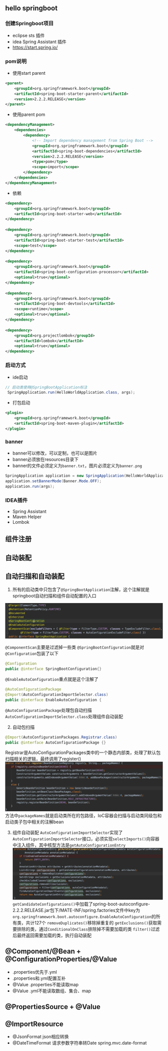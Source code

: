 ## hello springboot

### 创建Springboot项目
* eclipse sts 插件
* idea Spring Assistant 插件
* https://start.spring.io/

### pom说明
* 使用start parent
```xml
<parent>
    <groupId>org.springframework.boot</groupId>
    <artifactId>spring-boot-starter-parent</artifactId>
    <version>2.2.2.RELEASE</version>
</parent>
```
* 使用parent pom
```xml
<dependencyManagement>
    <dependencies>
        <dependency>
            <!-- Import dependency management from Spring Boot -->
            <groupId>org.springframework.boot</groupId>
            <artifactId>spring-boot-dependencies</artifactId>
            <version>2.2.2.RELEASE</version>
            <type>pom</type>
            <scope>import</scope>
        </dependency>
    </dependencies>
</dependencyManagement>
```
* 依赖
```xml
<dependency>
    <groupId>org.springframework.boot</groupId>
    <artifactId>spring-boot-starter-web</artifactId>
</dependency>

<dependency>
    <groupId>org.springframework.boot</groupId>
    <artifactId>spring-boot-starter-test</artifactId>
    <scope>test</scope>
</dependency>

<dependency>
    <groupId>org.springframework.boot</groupId>
    <artifactId>spring-boot-configuration-processor</artifactId>
    <optional>true</optional>
</dependency>

<dependency>
    <groupId>org.springframework.boot</groupId>
    <artifactId>spring-boot-devtools</artifactId>
    <scope>runtime</scope>
    <optional>true</optional>
</dependency>

<dependency>
    <groupId>org.projectlombok</groupId>
    <artifactId>lombok</artifactId>
    <optional>true</optional>
</dependency>
```

### 启动方式
* ide启动
```java
// 启动类使用@SpringBootApplication标注
 SpringApplication.run(HelloWorldApplication.class, args);
```
* 打包启动
```xml
<plugin>
    <groupId>org.springframework.boot</groupId>
    <artifactId>spring-boot-maven-plugin</artifactId>
</plugin>
```

### banner
* banner可以修改，可以定制，也可以是图片
* banner必须放在resources目录下
* banner的文件必须定义为`banner.txt`，图片必须定义为`banner.png`
```java
SpringApplication application = new SpringApplication(HelloWorldApplication.class);
application.setBannerMode(Banner.Mode.OFF);
application.run(args);
```

### IDEA插件
* Spring Assistant
* Maven Helper
* Lombok

## 组件注册

## 自动装配

## 自动扫描和自动装配
1. 所有的启动类中只包含了`@SpringBootApplication`注解，这个注解就是springboot自动扫描和组件自动配置的入口

![@SpringBootApplication](../img/springBootApplication.png)

`@ComponentScan`主要是过滤掉一些类
`@SpringBootConfiguration`就是对`@Configuration`包装了以下
```java
@Configuration
public @interface SpringBootConfiguration{}
```
`@EnableAutoConfiguration`重点就是这个注解了
```java
@AutoConfigurationPackage
@Import(AutoConfigurationImportSelector.class)
public @interface EnableAutoConfiguration {
```
`@AutoConfigurationPackage`处理包自动扫描
`AutoConfigurationImportSelector.class`处理组件自动装配

2. 自动包扫描
```java
@Import(AutoConfigurationPackages.Registrar.class)
public @interface AutoConfigurationPackage {}
```
Registrar是AutoConfigurationPackages类中的一个静态内部类，处理了默认包扫描相关的逻辑，最终调用了register()
![scan_package](../img/springboot_scan_package.png)
方法中`packageNames`就是启动类所在的包路径，IoC容器会扫描与启动类同级包和启动类子包中相关的注解bean

3. 组件自动装配
`AutoConfigurationImportSelector`实现了`AutoConfigurationImportSelector`接口，必须实现`selectImports()`向容器中注入组件，其中核型方法是`getAutoConfigurationEntry`
![getAutoConfigurationEntry](../img/springboot_getAutoConfigurationEntry.png)
`getCandidateConfigurations()`中加载了spring-boot-autoconfigure-2.2.2.RELEASE.jar包下/MATE-INF/spring.factories文件中key为`org.springframework.boot.autoconfigure.EnableAutoConfiguration`的所有类，共计127个
`removeDuplicates()`移除掉重复的
`getExclusions()`获取需要排除的类，通过`ConditionalOnClass`排除掉不需要加载的类
`filter()`过滤后最终返回需要加载的类，执行自动装配

## @Component/@Bean + @ConfigurationProperties/@Value
* .properties优先于.yml
* .properties和.yml配置互补
* @Value .properties不能读取map
* @Value .yml不能读取数组、集合、map

## @PropertiesSource + @Value
## @ImportResource

* @JsonFormat json相应转换
* @DateTimeFormat 请求参数字符串转Date spring.mvc.date-format